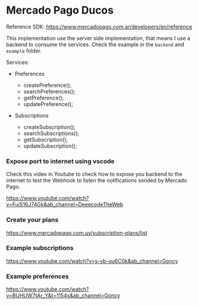 # Mercado Pago Ducos

Reference SDK: https://www.mercadopago.com.ar/developers/en/reference

This implementation use the server side implementation, that means I use a backend to consume the services. Check the example in the ```backend``` and ```example``` folder.

Services:
- Preferences
  - createPreference();
  - searchPreferences();
  - getPreference();
  - updatePreference();

- Subscriptions
  - createSubscription();
  - searchSubscriptions();
  - getSubscription();
  - updateSubscription();

### Expose port to internet using vscode

Check this video in Youtube to check how to expose you backend to the internet to test the Webhook to listen the notifications sended by Mercado Pago.

https://www.youtube.com/watch?v=FujS16J74Gk&ab_channel=DeeecodeTheWeb

### Create your plans

https://www.mercadopago.com.uy/subscription-plans/list

### Example subscriptions

https://www.youtube.com/watch?v=s-vb-uu6C0k&ab_channel=Goncy

### Example preferences

https://www.youtube.com/watch?v=BUHUW7tAr_Y&t=1154s&ab_channel=Goncy